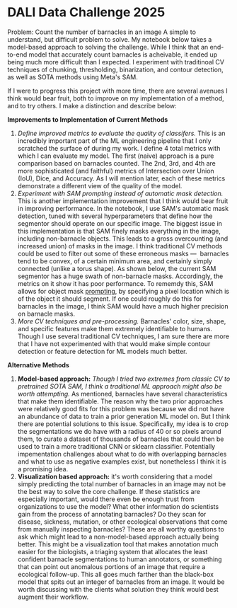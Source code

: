 # DALI Data Challenge 2025

Problem: Count the number of barnacles in an image
A simple to understand, but difficult problem to solve. My notebook below takes a model-based approach to solving the challenge. While I think that an end-to-end model that accurately count barnacles is acheivable, it ended up being much more difficult than I expected. I experiment with traditinoal CV techniques of chunking, thresholding, binarization, and contour detection, as well as SOTA methods using Meta's SAM. 

If I were to progress this project with more time, there are several avenues I think would bear fruit, both to improve on my implementation of a method, and to try others. I make a distinction and describe below:

**Improvements to Implementation of Current Methods** 
1.   *Define improved metrics to evaluate the quality of classifers.* This is an incredibly important part of the ML engineering pipeline that I only scratched the surface of during my work. I define 4 total metrics with which I can evaluate my model. The first (naive) approach is a pure comparison based on barnacles counted. The 2nd, 3rd, and 4th are more sophisticated (and faithful) metrics of Intersection over Union (IoU), Dice, and Accuracy. As I will mention later, each of these metrics demonstrate a different view of the quality of the model.
2. *Experiment with SAM prompting instead of automatic mask detection.* This is another implementation improvement that I think would bear fruit in improving performance. In the notebook, I use SAM's automatic mask detection, tuned with several hyperparameters that define how the segmentor should operate on our specific image. The biggest issue in this implementation is that SAM finely masks everything in the image, including non-barnacle objects. This leads to a gross overcounting (and increased union) of masks in the image. I think traditional CV methods could be used to filter out some of these erroneous masks —  barnacles tend to be convex, of a certain minimum area, and certainly simply connected (unlike a torus shape). As shown below, the current SAM segmentor has a huge swath of non-barnacle masks. Accordingly, the metrics on it show it has poor performance. 
To rememdy this, SAM allows for object mask [prompting](https://github.com/facebookresearch/segment-anything/blob/main/notebooks/predictor_example.ipynb), by specifying a pixel location which is of the object it should segment. If one could roughly do this for barnacles in the image, I think SAM would have a much higher precision on barnacle masks. 
3. *More CV techniques and pre-processing.* Barnacles' color, size, shape, and specific features make them extremely identifiable to humans. Though I use several traditional CV techniques, I am sure there are more that I have not experimented with that would make simple contour detection or feature detection for ML models much better.


**Alternative Methods** 


1. **Model-based approach:** *Though I tried two extremes from classic CV to pretrained SOTA SAM, I think a traditional ML approach might also be worth attempting.* As mentioned, barnacles have several characteristics that make them identifiable. The reason why the two prior approaches were relatively good fits for this problem was because we did not have an abundance of data to train a prior generation ML model on. But I think there are potential solutions to this issue. Specifically, my idea is to crop the segmentations we do have with a radius of 40 or so pixels around them, to curate a dataset of thousands of barnacles that could then be used to train a more traditional CNN or sklearn classifier. Potentially impementation challenges about what to do with overlapping barnacles and what to use as negative examples exist, but nonetheless I think it is a promising idea.
2. **Visualization based approach:** it's worth considering that a model simply predicting the total number of barnacles in an image may not be the best way to solve the core challenge. If these statistics are especially important, would there even be enough trust from organizations to use the model? What other information do scientists gain from the process of annotating barnacles? Do they scan for disease, sickness, mutation, or other ecological observations that come from manually inspecting barnacles? These are all worthy questions to ask which might lead to a non-model-based approach actually being better. This might be a visualization tool that makes annotation much easier for the biologists, a triaging system that allocates the least confident barnacle segmentations to human annotators, or something that can point out anomalous portions of an image that require a ecological follow-up. This all goes much farther than the black-box model that spits out an integer of barnacles from an image. It would be worth discussing with the clients what solution they think would best augment their workflow.




